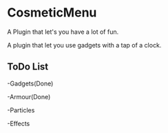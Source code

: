 # CosmeticMenu
A Plugin that let's you have a lot of fun.

A plugin that let you use gadgets with a tap of a clock.

## ToDo List

-Gadgets(Done)

-Armour(Done)

-Particles

-Effects

